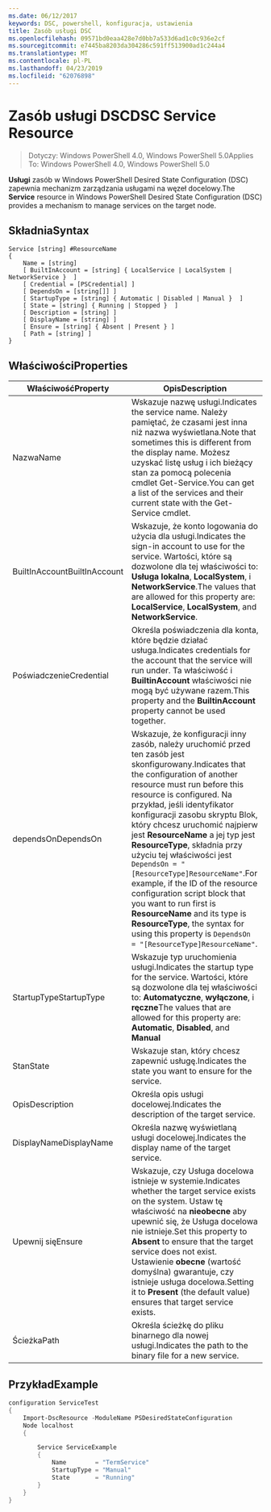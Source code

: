 ```yaml
---
ms.date: 06/12/2017
keywords: DSC, powershell, konfiguracja, ustawienia
title: Zasób usługi DSC
ms.openlocfilehash: 09571bd0eaa428e7d0bb7a533d6ad1c0c936e2cf
ms.sourcegitcommit: e7445ba8203da304286c591ff513900ad1c244a4
ms.translationtype: MT
ms.contentlocale: pl-PL
ms.lasthandoff: 04/23/2019
ms.locfileid: "62076898"
---
```

# <a name="dsc-service-resource"></a><span data-ttu-id="650f3-103">Zasób usługi DSC</span><span class="sxs-lookup"><span data-stu-id="650f3-103">DSC Service Resource</span></span>

> <span data-ttu-id="650f3-104">Dotyczy: Windows PowerShell 4.0, Windows PowerShell 5.0</span><span class="sxs-lookup"><span data-stu-id="650f3-104">Applies To: Windows PowerShell 4.0, Windows PowerShell 5.0</span></span>


<span data-ttu-id="650f3-105">**Usługi** zasób w Windows PowerShell Desired State Configuration (DSC) zapewnia mechanizm zarządzania usługami na węzeł docelowy.</span><span class="sxs-lookup"><span data-stu-id="650f3-105">The **Service** resource in Windows PowerShell Desired State Configuration (DSC) provides a mechanism to manage services on the target node.</span></span>

## <a name="syntax"></a><span data-ttu-id="650f3-106">Składnia</span><span class="sxs-lookup"><span data-stu-id="650f3-106">Syntax</span></span>

```
Service [string] #ResourceName
{
    Name = [string]
    [ BuiltInAccount = [string] { LocalService | LocalSystem | NetworkService }  ]
    [ Credential = [PSCredential] ]
    [ DependsOn = [string[]] ]
    [ StartupType = [string] { Automatic | Disabled | Manual }  ]
    [ State = [string] { Running | Stopped }  ]
    [ Description = [string] ]
    [ DisplayName = [string] ]
    [ Ensure = [string] { Absent | Present } ]
    [ Path = [string] ]
}
```

## <a name="properties"></a><span data-ttu-id="650f3-107">Właściwości</span><span class="sxs-lookup"><span data-stu-id="650f3-107">Properties</span></span>

|  <span data-ttu-id="650f3-108">Właściwość</span><span class="sxs-lookup"><span data-stu-id="650f3-108">Property</span></span>  |  <span data-ttu-id="650f3-109">Opis</span><span class="sxs-lookup"><span data-stu-id="650f3-109">Description</span></span>   |
|---|---|
| <span data-ttu-id="650f3-110">Nazwa</span><span class="sxs-lookup"><span data-stu-id="650f3-110">Name</span></span>| <span data-ttu-id="650f3-111">Wskazuje nazwę usługi.</span><span class="sxs-lookup"><span data-stu-id="650f3-111">Indicates the service name.</span></span> <span data-ttu-id="650f3-112">Należy pamiętać, że czasami jest inna niż nazwa wyświetlana.</span><span class="sxs-lookup"><span data-stu-id="650f3-112">Note that sometimes this is different from the display name.</span></span> <span data-ttu-id="650f3-113">Możesz uzyskać listę usług i ich bieżący stan za pomocą polecenia cmdlet Get-Service.</span><span class="sxs-lookup"><span data-stu-id="650f3-113">You can get a list of the services and their current state with the Get-Service cmdlet.</span></span>|
| <span data-ttu-id="650f3-114">BuiltInAccount</span><span class="sxs-lookup"><span data-stu-id="650f3-114">BuiltInAccount</span></span>| <span data-ttu-id="650f3-115">Wskazuje, że konto logowania do użycia dla usługi.</span><span class="sxs-lookup"><span data-stu-id="650f3-115">Indicates the sign-in account to use for the service.</span></span> <span data-ttu-id="650f3-116">Wartości, które są dozwolone dla tej właściwości to: **Usługa lokalna**, **LocalSystem**, i **NetworkService**.</span><span class="sxs-lookup"><span data-stu-id="650f3-116">The values that are allowed for this property are: **LocalService**, **LocalSystem**, and **NetworkService**.</span></span>|
| <span data-ttu-id="650f3-117">Poświadczenie</span><span class="sxs-lookup"><span data-stu-id="650f3-117">Credential</span></span>| <span data-ttu-id="650f3-118">Określa poświadczenia dla konta, które będzie działać usługa.</span><span class="sxs-lookup"><span data-stu-id="650f3-118">Indicates credentials for the account that the service will run under.</span></span> <span data-ttu-id="650f3-119">Ta właściwość i __BuiltinAccount__ właściwości nie mogą być używane razem.</span><span class="sxs-lookup"><span data-stu-id="650f3-119">This property and the __BuiltinAccount__ property cannot be used together.</span></span>|
| <span data-ttu-id="650f3-120">dependsOn</span><span class="sxs-lookup"><span data-stu-id="650f3-120">DependsOn</span></span>| <span data-ttu-id="650f3-121">Wskazuje, że konfiguracji inny zasób, należy uruchomić przed ten zasób jest skonfigurowany.</span><span class="sxs-lookup"><span data-stu-id="650f3-121">Indicates that the configuration of another resource must run before this resource is configured.</span></span> <span data-ttu-id="650f3-122">Na przykład, jeśli identyfikator konfiguracji zasobu skryptu Blok, który chcesz uruchomić najpierw jest __ResourceName__ a jej typ jest __ResourceType__, składnia przy użyciu tej właściwości jest `DependsOn = "[ResourceType]ResourceName"`.</span><span class="sxs-lookup"><span data-stu-id="650f3-122">For example, if the ID of the resource configuration script block that you want to run first is __ResourceName__ and its type is __ResourceType__, the syntax for using this property is `DependsOn = "[ResourceType]ResourceName"`.</span></span>|
| <span data-ttu-id="650f3-123">StartupType</span><span class="sxs-lookup"><span data-stu-id="650f3-123">StartupType</span></span>| <span data-ttu-id="650f3-124">Wskazuje typ uruchomienia usługi.</span><span class="sxs-lookup"><span data-stu-id="650f3-124">Indicates the startup type for the service.</span></span> <span data-ttu-id="650f3-125">Wartości, które są dozwolone dla tej właściwości to: **Automatyczne**, **wyłączone**, i **ręczne**</span><span class="sxs-lookup"><span data-stu-id="650f3-125">The values that are allowed for this property are: **Automatic**, **Disabled**, and **Manual**</span></span>|
| <span data-ttu-id="650f3-126">Stan</span><span class="sxs-lookup"><span data-stu-id="650f3-126">State</span></span>| <span data-ttu-id="650f3-127">Wskazuje stan, który chcesz zapewnić usługę.</span><span class="sxs-lookup"><span data-stu-id="650f3-127">Indicates the state you want to ensure for the service.</span></span>|
| <span data-ttu-id="650f3-128">Opis</span><span class="sxs-lookup"><span data-stu-id="650f3-128">Description</span></span> | <span data-ttu-id="650f3-129">Określa opis usługi docelowej.</span><span class="sxs-lookup"><span data-stu-id="650f3-129">Indicates the description of the target service.</span></span>|
| <span data-ttu-id="650f3-130">DisplayName</span><span class="sxs-lookup"><span data-stu-id="650f3-130">DisplayName</span></span> | <span data-ttu-id="650f3-131">Określa nazwę wyświetlaną usługi docelowej.</span><span class="sxs-lookup"><span data-stu-id="650f3-131">Indicates the display name of the target service.</span></span>|
| <span data-ttu-id="650f3-132">Upewnij się</span><span class="sxs-lookup"><span data-stu-id="650f3-132">Ensure</span></span> | <span data-ttu-id="650f3-133">Wskazuje, czy Usługa docelowa istnieje w systemie.</span><span class="sxs-lookup"><span data-stu-id="650f3-133">Indicates whether the target service exists on the system.</span></span> <span data-ttu-id="650f3-134">Ustaw tę właściwość na **nieobecne** aby upewnić się, że Usługa docelowa nie istnieje.</span><span class="sxs-lookup"><span data-stu-id="650f3-134">Set this property to **Absent** to ensure that the target service does not exist.</span></span> <span data-ttu-id="650f3-135">Ustawienie **obecne** (wartość domyślna) gwarantuje, czy istnieje usługa docelowa.</span><span class="sxs-lookup"><span data-stu-id="650f3-135">Setting it to **Present** (the default value) ensures that target service exists.</span></span>|
| <span data-ttu-id="650f3-136">Ścieżka</span><span class="sxs-lookup"><span data-stu-id="650f3-136">Path</span></span> | <span data-ttu-id="650f3-137">Określa ścieżkę do pliku binarnego dla nowej usługi.</span><span class="sxs-lookup"><span data-stu-id="650f3-137">Indicates the path to the binary file for a new service.</span></span>|

## <a name="example"></a><span data-ttu-id="650f3-138">Przykład</span><span class="sxs-lookup"><span data-stu-id="650f3-138">Example</span></span>

```powershell
configuration ServiceTest
{
    Import-DscResource -ModuleName PSDesiredStateConfiguration
    Node localhost
    {

        Service ServiceExample
        {
            Name        = "TermService"
            StartupType = "Manual"
            State       = "Running"
        }
    }
}
```